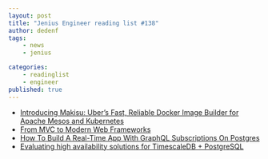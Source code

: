 ```yaml
---
layout: post
title: "Jenius Engineer reading list #138"
author: dedenf
tags:
    - news
    - jenius

categories:
    - readinglist
    - engineer
published: true
---
```


- [Introducing Makisu: Uber’s Fast, Reliable Docker Image Builder for Apache Mesos and Kubernetes](https://eng.uber.com/makisu/#utm_source=jakartadev)
- [From MVC to Modern Web Frameworks](https://hackernoon.com/from-mvc-to-modern-web-frameworks-8067ec9dee65)
- [How To Build A Real-Time App With GraphQL Subscriptions On Postgres](https://www.smashingmagazine.com/2018/12/real-time-app-graphql-subscriptions-postgres/)
- [Evaluating high availability solutions for TimescaleDB + PostgreSQL](https://blog.timescale.com/high-availability-timescaledb-postgresql-patroni-a4572264a831/)
